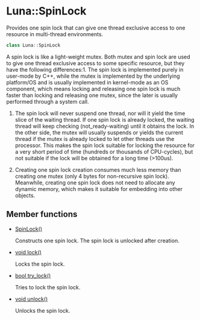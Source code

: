 # Luna::SpinLock
Provides one spin lock that can give one thread exclusive access to one resource in multi-thread environments. 

```c++
class Luna::SpinLock
```

A spin lock is like a light-weight mutex. Both mutex and spin lock are used to give one thread exclusive access to some specific resource, but they have the following differences:1. The spin lock is implemented purely in user-mode by C++, while the mutex is implemented by the underlying platform/OS and is usually implemented in kernel-mode as an OS component, which means locking and releasing one spin lock is much faster than locking and releasing one mutex, since the later is usually performed through a system call.

1. The spin lock will never suspend one thread, nor will it yield the time slice of the waiting thread. If one spin lock is already locked, the waiting thread will keep checking (not_ready-waiting) until it obtains the lock. In the other side, the mutex will usually suspends or yields the current thread if the mutex is already locked to let other threads use the processor. This makes the spin lock suitable for locking the resource for a very short period of time (hundreds or thousands of CPU-cycles), but not suitable if the lock will be obtained for a long time (>100us).

1. Creating one spin lock creation consumes much less memory than creating one mutex (only 4 bytes for non-recursive spin lock). Meanwhile, creating one spin lock does not need to allocate any dynamic memory, which makes it suitable for embedding into other objects. 

## Member functions
* [SpinLock()](class_luna_1_1_spin_lock_1a3175971aac6aef2f7bea331e70d2bdca.md)

    Constructs one spin lock. The spin lock is unlocked after creation. 

* [void lock()](class_luna_1_1_spin_lock_1aa81aed607133209dade63a226818224d.md)

    Locks the spin lock. 

* [bool try_lock()](class_luna_1_1_spin_lock_1aa24a64f788f142df670c3abc809d32b6.md)

    Tries to lock the spin lock. 

* [void unlock()](class_luna_1_1_spin_lock_1a9278be8203e1c42e2619179882ae4403.md)

    Unlocks the spin lock. 

